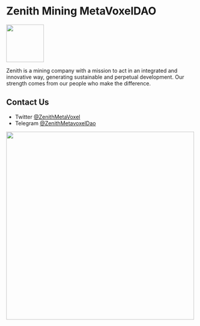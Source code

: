 # Zenith Mining MetaVoxelDAO

<img src="https://daos.snowcrash.space/daos/zenith/logo.png" width="100" />

Zenith is a mining company with a mission to act in an integrated and innovative way, generating sustainable and perpetual development. Our strength comes from our people who make the difference.

## Contact Us

- Twitter [@ZenithMetaVoxel](https://twitter.com/ZenithMetaVoxel)
- Telegram [@ZenithMetavoxelDao](https://t.me/ZenithMetavoxelDao)

<img src="https://daos.snowcrash.space/static/world_a1.svg" width="500" />